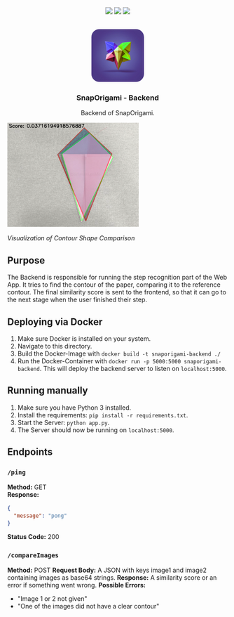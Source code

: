 <div align="center">
    <img src="https://img.shields.io/badge/python-3776AB?style=for-the-badge&logo=python&logoColor=white">
    <img src="https://img.shields.io/badge/flask-000000?style=for-the-badge&logo=flask&logoColor=white">
    <img src="https://img.shields.io/badge/opencv-5C3EE8?style=for-the-badge&logo=opencv&logoColor=white">
</div>

<br />

<p align="center">
  <img src="icon.png" alt="Logo" width="120" height="120" style="border-radius:15%;">
  <h3 align="center">SnapOrigami - Backend</h3>
  <p align="center">Backend of SnapOrigami.</p>
</p>

<img src="overlay.png" alt="Visualization of Countour Shape Comparison" width="300">

*Visualization of Contour Shape Comparison*

## Purpose

The Backend is responsible for running the step recognition part of the Web App.
It tries to find the contour of the paper, comparing it to the reference contour.
The final similarity score is sent to the frontend, so that it can go to the next stage when
the user finished their step.


## Deploying via Docker

1. Make sure Docker is installed on your system.
2. Navigate to this directory.
3. Build the Docker-Image with `docker build -t snaporigami-backend ./`
4. Run the Docker-Container with `docker run -p 5000:5000 snaporigami-backend`. This will deploy the backend server to listen on `localhost:5000`.

## Running manually

1. Make sure you have Python 3 installed.
2. Install the requirements: `pip install -r requirements.txt`.
3. Start the Server: `python app.py`.
4. The Server should now be running on `localhost:5000`.

## Endpoints

### `/ping` 

**Method:** GET  
**Response:** 

```json
{
  "message": "pong"
}
```

**Status Code:** 200

### `/compareImages`

**Method:** POST
**Request Body:** A JSON with keys image1 and image2 containing images as base64 strings.
**Response:** A similarity score or an error if something went wrong.
**Possible Errors:**

* "Image 1 or 2 not given"
* "One of the images did not have a clear contour"
